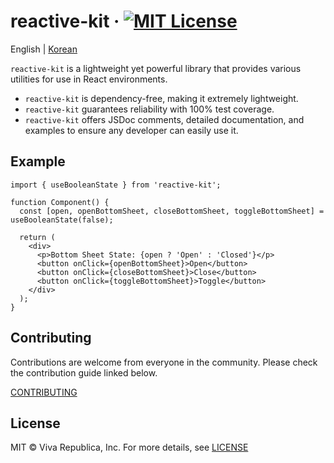 # reactive-kit &middot; [![MIT License](https://img.shields.io/badge/license-MIT-blue.svg)](https://github.com/toss/slash/blob/main/LICENSE)

English | [Korean](./README-ko_kr.md)

`reactive-kit` is a lightweight yet powerful library that provides various utilities for use in React environments.

- `reactive-kit` is dependency-free, making it extremely lightweight.
- `reactive-kit` guarantees reliability with 100% test coverage.
- `reactive-kit` offers JSDoc comments, detailed documentation, and examples to ensure any developer can easily use it.

## Example

```tsx
import { useBooleanState } from 'reactive-kit';

function Component() {
  const [open, openBottomSheet, closeBottomSheet, toggleBottomSheet] = useBooleanState(false);

  return (
    <div>
      <p>Bottom Sheet State: {open ? 'Open' : 'Closed'}</p>
      <button onClick={openBottomSheet}>Open</button>
      <button onClick={closeBottomSheet}>Close</button>
      <button onClick={toggleBottomSheet}>Toggle</button>
    </div>
  );
}
```

## Contributing

Contributions are welcome from everyone in the community. Please check the contribution guide linked below.

[CONTRIBUTING](./src/docs/en/contributing.md)

## License

MIT © Viva Republica, Inc. For more details, see [LICENSE](./LICENSE)
